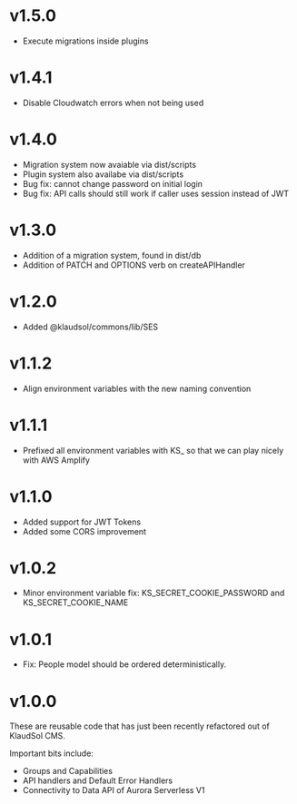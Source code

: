 # v1.5.0
* Execute migrations inside plugins

# v1.4.1
* Disable Cloudwatch errors when not being used

# v1.4.0
* Migration system now avaiable via dist/scripts
* Plugin system also availabe via dist/scripts
* Bug fix: cannot change password on initial login
* Bug fix: API calls should still work if caller uses session instead of JWT

# v1.3.0
* Addition of a migration system, found in dist/db
* Addition of PATCH and OPTIONS verb on createAPIHandler

# v1.2.0
* Added @klaudsol/commons/lib/SES

# v1.1.2
* Align environment variables with the new naming convention

# v1.1.1
* Prefixed all environment variables with KS_ so that we can play nicely with AWS Amplify

# v1.1.0
* Added support for JWT Tokens
* Added some CORS improvement

# v1.0.2
* Minor environment variable fix: KS_SECRET_COOKIE_PASSWORD and KS_SECRET_COOKIE_NAME

# v1.0.1
* Fix: People model should be ordered deterministically.

# v1.0.0

These are reusable code that has just been recently refactored out of KlaudSol CMS.

Important bits include:

* Groups and Capabilities
* API handlers and Default Error Handlers
* Connectivity to Data API of Aurora Serverless V1